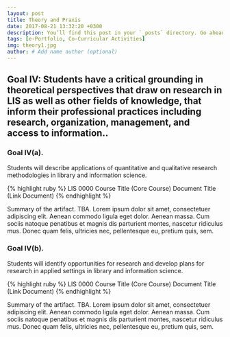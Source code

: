 ```yaml
---
layout: post
title: Theory and Praxis
date: 2017-08-21 13:32:20 +0300
description: You’ll find this post in your `_posts` directory. Go ahead and edit it and re-build the site to see your changes. # Add post description (optional)
tags: [e-Portfolio, Co-Curricular Activities]
img: theory1.jpg
author: # Add name author (optional)
---
```

## Goal IV: Students have a critical grounding in theoretical perspectives that draw on research in LIS as well as other fields of knowledge, that inform their professional practices including research, organization, management, and access to information..

### Goal IV(a). 
Students will describe applications of quantitative and qualitative research methodologies in library and information science.

{% highlight ruby %}
LIS 0000 Course Title (Core Course)
Document Title (Link Document)
{% endhighlight %}

Summary of the artifact. TBA. Lorem ipsum dolor sit amet, consectetuer adipiscing elit. Aenean commodo ligula eget dolor. Aenean massa. Cum sociis natoque penatibus et magnis dis parturient montes, nascetur ridiculus mus. Donec quam felis, ultricies nec, pellentesque eu, pretium quis, sem.

### Goal IV(b). 
Students will identify opportunities for research and develop plans for research in applied settings in library and information science. 

{% highlight ruby %}
LIS 0000 Course Title (Core Course)
Document Title (Link Document)
{% endhighlight %}

Summary of the artifact. TBA. Lorem ipsum dolor sit amet, consectetuer adipiscing elit. Aenean commodo ligula eget dolor. Aenean massa. Cum sociis natoque penatibus et magnis dis parturient montes, nascetur ridiculus mus. Donec quam felis, ultricies nec, pellentesque eu, pretium quis, sem.

<!--Check out the [Jekyll docs][jekyll-docs] for more info on how to get the most out of Jekyll. File all bugs/feature requests at [Jekyll’s GitHub repo][jekyll-gh]. If you have questions, you can ask them on [Jekyll Talk][jekyll-talk].-->

[jekyll-docs]: https://jekyllrb.com/docs/home
[jekyll-gh]:   https://github.com/jekyll/jekyll
[jekyll-talk]: https://talk.jekyllrb.com/
